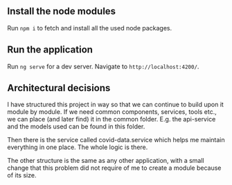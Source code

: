 ## Install the node modules

Run `npm i` to fetch and install all the used node packages.

## Run the application

Run `ng serve` for a dev server. Navigate to `http://localhost:4200/`.

## Architectural decisions

I have structured this project in way so that we can continue to build upon it module by module. If we need common components, services, tools etc., we can place (and later find) it in the common folder.
E.g. the api-service and the models used can be found in this folder.

Then there is the service called covid-data.service which helps me maintain everything in one place. The whole logic is there.

The other structure is the same as any other application, with a small change that this problem did not require of me to create a module because of its size.